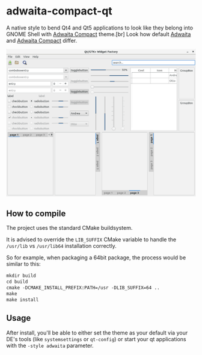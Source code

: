 adwaita-compact-qt
==========

A native style to bend Qt4 and Qt5 applications to look like they belong into GNOME Shell with [Adwaita Compact](https://github.com/polter-rnd/adwaita-compact) theme.[br]
Look how default [Adwaita](/screenshots/before.png) and [Adwaita Compact](/screenshots/after.png) differ.

![Widgets](/screenshots/widgets.png)

## How to compile

The project uses the standard CMake buildsystem.

It is advised to override the `LIB_SUFFIX` CMake variable to handle the `/usr/lib` vs `/usr/lib64` installation correctly.

So for example, when packaging a 64bit package, the process would be similar to this:

```
mkdir build
cd build
cmake -DCMAKE_INSTALL_PREFIX:PATH=/usr -DLIB_SUFFIX=64 ..
make
make install
```

## Usage

After install, you'll be able to either set the theme as your default via your DE's tools (like `systemsettings` or `qt-config`) or start your qt applications with the `-style adwaita` parameter.
